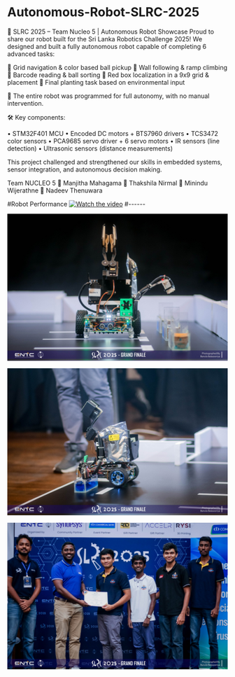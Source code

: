 # Autonomous-Robot-SLRC-2025
🚀 SLRC 2025 – Team Nucleo 5 | Autonomous Robot Showcase 
Proud to share our robot built for the Sri Lanka Robotics Challenge 2025!
We designed and built a fully autonomous robot capable of completing 6 advanced tasks:

🔸 Grid navigation & color based ball pickup
🔸 Wall following & ramp climbing
🔸 Barcode reading & ball sorting
🔸 Red box localization in a 9x9 grid & placement
🔸 Final planting task based on environmental input

🎯 The entire robot was programmed for full autonomy, with no manual intervention.

🛠️ Key components:

• STM32F401 MCU
• Encoded DC motors + BTS7960 drivers
• TCS3472 color sensors
• PCA9685 servo driver + 6 servo motors
• IR sensors (line detection)
• Ultrasonic sensors (distance measurements)

This project challenged and strengthened our skills in embedded systems, sensor integration, and autonomous decision making.

Team NUCLEO 5
🔹 Manjitha Mahagama
🔹 Thakshila Nirmal
🔹 Minindu Wijerathne
🔹 Nadeev Thenuwara

#Robot Performance
[![Watch the video]([https://img.youtube.com/vi/9nkfAn1ZH9s/maxresdefault.jpg)](https://youtu.be/9nkfAn1ZH9s](https://youtu.be/4gBIOZLEmkE?si=PcPEaUMKO9EJdOfn))
#------

![image alt](https://github.com/BinethGeesara/Autonomous-Robot-SLRC-2025/blob/4842cfc784dcc02e9f140cdeff685e1812fac05c/490317173_1075838957913589_4994344122486557718_n%202.JPG)

![image alt](https://github.com/BinethGeesara/Autonomous-Robot-SLRC-2025/blob/4842cfc784dcc02e9f140cdeff685e1812fac05c/490292966_1075838934580258_6176114214731787442_n.JPG)

![image alt](https://github.com/BinethGeesara/Autonomous-Robot-SLRC-2025/blob/7199294cb2a777a0ec76595ca7a40faae1cb4424/490023257_1075843767913108_4952366928416341328_n.JPG)


